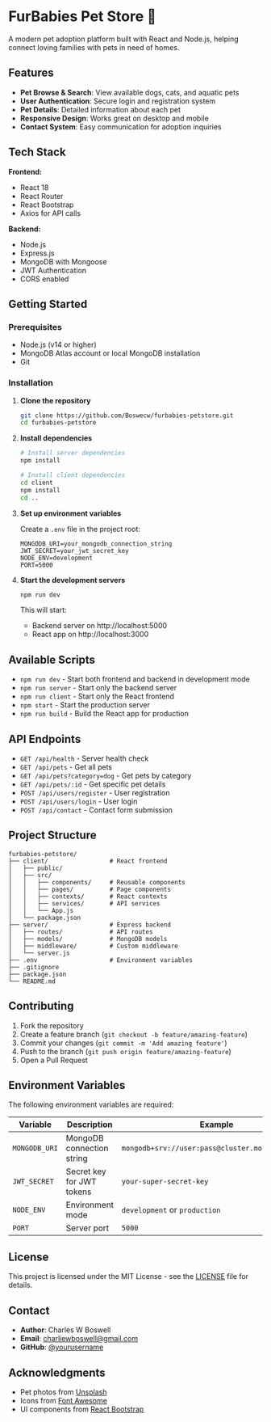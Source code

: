 # FurBabies Pet Store 🐾

A modern pet adoption platform built with React and Node.js, helping connect loving families with pets in need of homes.

## Features

- **Pet Browse & Search**: View available dogs, cats, and aquatic pets
- **User Authentication**: Secure login and registration system
- **Pet Details**: Detailed information about each pet
- **Responsive Design**: Works great on desktop and mobile
- **Contact System**: Easy communication for adoption inquiries

## Tech Stack

**Frontend:**
- React 18
- React Router
- React Bootstrap
- Axios for API calls

**Backend:**
- Node.js
- Express.js
- MongoDB with Mongoose
- JWT Authentication
- CORS enabled

## Getting Started

### Prerequisites

- Node.js (v14 or higher)
- MongoDB Atlas account or local MongoDB installation
- Git

### Installation

1. **Clone the repository**
   ```bash
   git clone https://github.com/Boswecw/furbabies-petstore.git
   cd furbabies-petstore
   ```

2. **Install dependencies**
   ```bash
   # Install server dependencies
   npm install
   
   # Install client dependencies
   cd client
   npm install
   cd ..
   ```

3. **Set up environment variables**
   
   Create a `.env` file in the project root:
   ```
   MONGODB_URI=your_mongodb_connection_string
   JWT_SECRET=your_jwt_secret_key
   NODE_ENV=development
   PORT=5000
   ```

4. **Start the development servers**
   ```bash
   npm run dev
   ```

   This will start:
   - Backend server on http://localhost:5000
   - React app on http://localhost:3000

## Available Scripts

- `npm run dev` - Start both frontend and backend in development mode
- `npm run server` - Start only the backend server
- `npm run client` - Start only the React frontend
- `npm start` - Start the production server
- `npm run build` - Build the React app for production

## API Endpoints

- `GET /api/health` - Server health check
- `GET /api/pets` - Get all pets
- `GET /api/pets?category=dog` - Get pets by category
- `GET /api/pets/:id` - Get specific pet details
- `POST /api/users/register` - User registration
- `POST /api/users/login` - User login
- `POST /api/contact` - Contact form submission

## Project Structure

```
furbabies-petstore/
├── client/                 # React frontend
│   ├── public/
│   ├── src/
│   │   ├── components/     # Reusable components
│   │   ├── pages/          # Page components
│   │   ├── contexts/       # React contexts
│   │   ├── services/       # API services
│   │   └── App.js
│   └── package.json
├── server/                 # Express backend
│   ├── routes/             # API routes
│   ├── models/             # MongoDB models
│   ├── middleware/         # Custom middleware
│   └── server.js
├── .env                    # Environment variables
├── .gitignore
├── package.json
└── README.md
```

## Contributing

1. Fork the repository
2. Create a feature branch (`git checkout -b feature/amazing-feature`)
3. Commit your changes (`git commit -m 'Add amazing feature'`)
4. Push to the branch (`git push origin feature/amazing-feature`)
5. Open a Pull Request

## Environment Variables

The following environment variables are required:

| Variable | Description | Example |
|----------|-------------|---------|
| `MONGODB_URI` | MongoDB connection string | `mongodb+srv://user:pass@cluster.mongodb.net/db` |
| `JWT_SECRET` | Secret key for JWT tokens | `your-super-secret-key` |
| `NODE_ENV` | Environment mode | `development` or `production` |
| `PORT` | Server port | `5000` |

## License

This project is licensed under the MIT License - see the [LICENSE](LICENSE) file for details.

## Contact

- **Author**: Charles W Boswell
- **Email**: charliewboswell@gmail.com
- **GitHub**: [@yourusername](https://github.com/Boswecw)

## Acknowledgments

- Pet photos from [Unsplash](https://unsplash.com)
- Icons from [Font Awesome](https://fontawesome.com)
- UI components from [React Bootstrap](https://react-bootstrap.github.io)